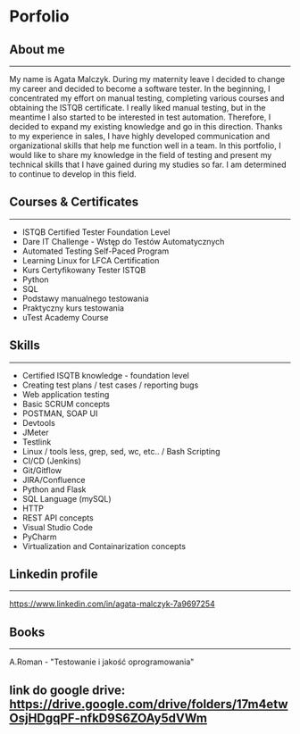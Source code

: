 # Porfolio
## About me
---
My name is Agata Malczyk. During my maternity leave I decided to change my career and decided to become a software tester.
In the beginning, I concentrated my effort on manual testing, completing various courses and obtaining the ISTQB certificate. I really liked manual testing, but in the meantime I also started to be interested in test automation. Therefore, I decided to expand my existing knowledge and go in this direction. Thanks to my experience in sales, I have highly developed communication and organizational skills that help me function well in a team. In this portfolio, I would like to share my knowledge in the field of testing and present my technical skills that I have gained during my studies so far. I am determined to continue to develop in this field.

## Courses & Certificates
---
 * ISTQB Certified Tester Foundation Level
 * Dare IT Challenge - Wstęp do Testów Automatycznych
 * Automated Testing Self-Paced Program
 * Learning Linux for LFCA Certification
 * Kurs Certyfikowany Tester ISTQB
 * Python
 * SQL
 * Podstawy manualnego testowania
 * Praktyczny kurs testowania
 * uTest Academy Course

## Skills
---
 * Certified ISQTB knowledge - foundation level
 * Creating test plans / test cases / reporting bugs
 * Web application testing
 * Basic SCRUM concepts
 * POSTMAN, SOAP UI
 * Devtools 
 * JMeter
 * Testlink
 * Linux / tools less, grep, sed, wc, etc.. / Bash Scripting
 * CI/CD (Jenkins)
 * Git/Gitflow
 * JIRA/Confluence
 * Python and Flask
 * SQL Language (mySQL)
 * HTTP 
 * REST API concepts
 * Visual Studio Code
 * PyCharm
 * Virtualization and Containarization concepts

## Linkedin profile
---
https://www.linkedin.com/in/agata-malczyk-7a9697254

## Books
--- 
A.Roman - "Testowanie i jakość oprogramowania"

## link do google drive: https://drive.google.com/drive/folders/17m4etwOsjHDgqPF-nfkD9S6ZOAy5dVWm
